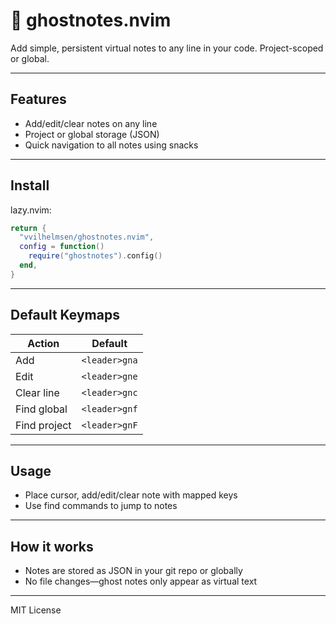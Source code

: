 # 👻 ghostnotes.nvim

Add simple, persistent virtual notes to any line in your code. Project-scoped or global.

---

## Features

- Add/edit/clear notes on any line
- Project or global storage (JSON)
- Quick navigation to all notes using snacks

---

## Install

lazy.nvim:

```lua
return {
  "vvilhelmsen/ghostnotes.nvim",
  config = function()
    require("ghostnotes").config()
  end,
}
````

---

## Default Keymaps

| Action       | Default       |
| ------------ | ------------- |
| Add          | `<leader>gna` |
| Edit         | `<leader>gne` |
| Clear line   | `<leader>gnc` |
| Find global  | `<leader>gnf` |
| Find project | `<leader>gnF` |

---

## Usage

* Place cursor, add/edit/clear note with mapped keys
* Use find commands to jump to notes

---

## How it works

* Notes are stored as JSON in your git repo or globally
* No file changes—ghost notes only appear as virtual text

---

MIT License
